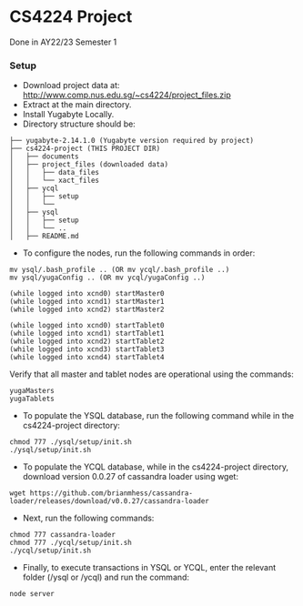 # CS4224 Project 
Done in AY22/23 Semester 1

### Setup
* Download project data at: http://www.comp.nus.edu.sg/~cs4224/project_files.zip
* Extract at the main directory.
* Install Yugabyte Locally.
* Directory structure should be:
```
├── yugabyte-2.14.1.0 (Yugabyte version required by project)
├── cs4224-project (THIS PROJECT DIR)
│   ├── documents
│   ├── project_files (downloaded data)
│   │   ├── data_files
│   │   └── xact_files
│   ├── ycql
│   │   ├── setup
│   │   └── 
│   ├── ysql
│   │   ├── setup
│   │   └── ..
│   ├── README.md
```
* To configure the nodes, run the following commands in order:
```
mv ysql/.bash_profile .. (OR mv ycql/.bash_profile ..)
mv ysql/yugaConfig .. (OR mv ycql/yugaConfig ..)

(while logged into xcnd0) startMaster0
(while logged into xcnd1) startMaster1
(while logged into xcnd2) startMaster2

(while logged into xcnd0) startTablet0
(while logged into xcnd1) startTablet1
(while logged into xcnd2) startTablet2
(while logged into xcnd3) startTablet3
(while logged into xcnd4) startTablet4
```
Verify that all master and tablet nodes are operational using the commands:
```
yugaMasters
yugaTablets
```
* To populate the YSQL database, run the following command while in the cs4224-project directory:
```
chmod 777 ./ysql/setup/init.sh
./ysql/setup/init.sh
```
* To populate the YCQL database, while in the cs4224-project directory, download version 0.0.27 of cassandra loader using wget:
```
wget https://github.com/brianmhess/cassandra-loader/releases/download/v0.0.27/cassandra-loader
```
* Next, run the following commands:
```
chmod 777 cassandra-loader
chmod 777 ./ycql/setup/init.sh
./ycql/setup/init.sh
```
* Finally, to execute transactions in YSQL or YCQL, enter the relevant folder (/ysql or /ycql) and run the command:
```
node server
